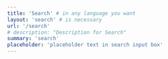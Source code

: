 ```yaml
---
title: 'Search' # in any language you want
layout: 'search' # is necessary
url: '/search'
# description: "Description for Search"
summary: 'search'
placeholder: 'placeholder text in search input box'
---
```

